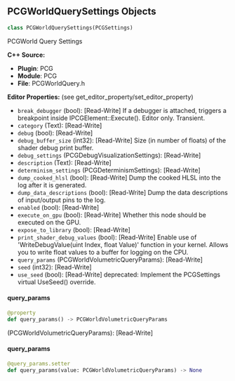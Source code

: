## PCGWorldQuerySettings Objects

```python
class PCGWorldQuerySettings(PCGSettings)
```

PCGWorld Query Settings

**C++ Source:**

- **Plugin**: PCG
- **Module**: PCG
- **File**: PCGWorldQuery.h

**Editor Properties:** (see get_editor_property/set_editor_property)

- ``break_debugger`` (bool):  [Read-Write] If a debugger is attached, triggers a breakpoint inside IPCGElement::Execute(). Editor only. Transient.
- ``category`` (Text):  [Read-Write]
- ``debug`` (bool):  [Read-Write]
- ``debug_buffer_size`` (int32):  [Read-Write] Size (in number of floats) of the shader debug print buffer.
- ``debug_settings`` (PCGDebugVisualizationSettings):  [Read-Write]
- ``description`` (Text):  [Read-Write]
- ``determinism_settings`` (PCGDeterminismSettings):  [Read-Write]
- ``dump_cooked_hlsl`` (bool):  [Read-Write] Dump the cooked HLSL into the log after it is generated.
- ``dump_data_descriptions`` (bool):  [Read-Write] Dump the data descriptions of input/output pins to the log.
- ``enabled`` (bool):  [Read-Write]
- ``execute_on_gpu`` (bool):  [Read-Write] Whether this node should be executed on the GPU.
- ``expose_to_library`` (bool):  [Read-Write]
- ``print_shader_debug_values`` (bool):  [Read-Write] Enable use of 'WriteDebugValue(uint Index, float Value)' function in your kernel. Allows you to write float values to a buffer for logging on the CPU.
- ``query_params`` (PCGWorldVolumetricQueryParams):  [Read-Write]
- ``seed`` (int32):  [Read-Write]
- ``use_seed`` (bool):  [Read-Write]
  deprecated: Implement the PCGSettings virtual UseSeed() override.

<a id="unreal.PCGWorldQuerySettings.query_params"></a>

#### query_params

```python
@property
def query_params() -> PCGWorldVolumetricQueryParams
```

(PCGWorldVolumetricQueryParams):  [Read-Write]

<a id="unreal.PCGWorldQuerySettings.query_params"></a>

#### query_params

```python
@query_params.setter
def query_params(value: PCGWorldVolumetricQueryParams) -> None
```

<a id="unreal.PCGWorldRayHitSettings"></a>